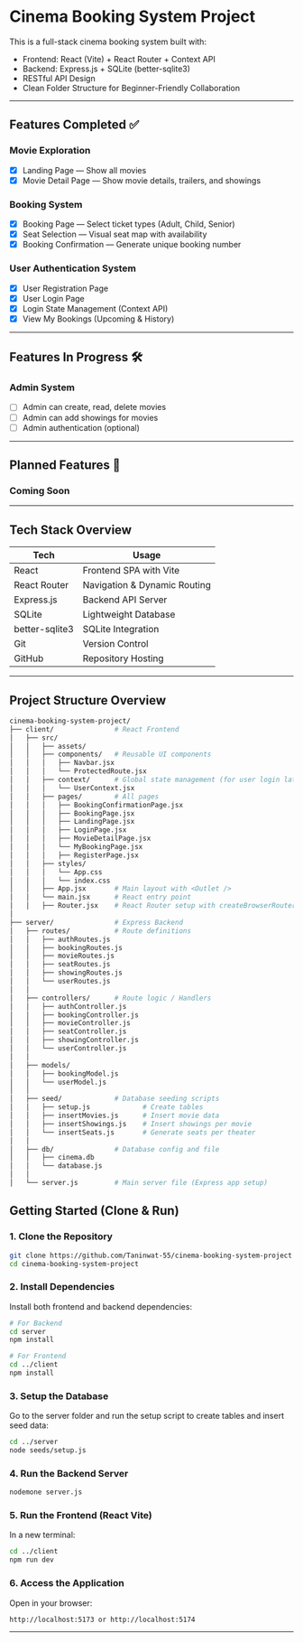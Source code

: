 # Cinema Booking System Project

This is a full-stack cinema booking system built with:

- Frontend: React (Vite) + React Router + Context API
- Backend: Express.js + SQLite (better-sqlite3)
- RESTful API Design
- Clean Folder Structure for Beginner-Friendly Collaboration

---

## Features Completed ✅

### Movie Exploration

- [x] Landing Page — Show all movies
- [x] Movie Detail Page — Show movie details, trailers, and showings

### Booking System

- [x] Booking Page — Select ticket types (Adult, Child, Senior)
- [x] Seat Selection — Visual seat map with availability
- [x] Booking Confirmation — Generate unique booking number

### User Authentication System

- [x] User Registration Page
- [x] User Login Page
- [x] Login State Management (Context API)
- [x] View My Bookings (Upcoming & History)

---

## Features In Progress 🛠️

### Admin System

- [ ] Admin can create, read, delete movies
- [ ] Admin can add showings for movies
- [ ] Admin authentication (optional)

---

## Planned Features 🎯

### Coming Soon

---

## Tech Stack Overview

| Tech           | Usage                        |
| -------------- | ---------------------------- |
| React          | Frontend SPA with Vite       |
| React Router   | Navigation & Dynamic Routing |
| Express.js     | Backend API Server           |
| SQLite         | Lightweight Database         |
| better-sqlite3 | SQLite Integration           |
| Git            | Version Control              |
| GitHub         | Repository Hosting           |

---

## Project Structure Overview

```bash
cinema-booking-system-project/
├── client/               # React Frontend
│   ├── src/
│   │   ├── assets/
│   │   ├── components/   # Reusable UI components
│   │   │   ├── Navbar.jsx
│   │   │   └── ProtectedRoute.jsx
│   │   ├── context/      # Global state management (for user login later)
│   │   │   └── UserContext.jsx
│   │   ├── pages/        # All pages
│   │   │   ├── BookingConfirmationPage.jsx
│   │   │   ├── BookingPage.jsx
│   │   │   ├── LandingPage.jsx
│   │   │   ├── LoginPage.jsx
│   │   │   ├── MovieDetailPage.jsx
│   │   │   └── MyBookingPage.jsx
│   │   │   ├── RegisterPage.jsx
│   │   ├── styles/
│   │   │   └── App.css
│   │   │   └── index.css
│   │   ├── App.jsx       # Main layout with <Outlet />
│   │   └── main.jsx      # React entry point
│   │   ├── Router.jsx    # React Router setup with createBrowserRouter
│
├── server/               # Express Backend
│   ├── routes/           # Route definitions
│   │   ├── authRoutes.js
│   │   ├── bookingRoutes.js
│   │   ├── movieRoutes.js
│   │   ├── seatRoutes.js
│   │   ├── showingRoutes.js
│   │   └── userRoutes.js
│   │
│   ├── controllers/      # Route logic / Handlers
│   │   ├── authController.js
│   │   ├── bookingController.js
│   │   ├── movieController.js
│   │   ├── seatController.js
│   │   ├── showingController.js
│   │   └── userController.js
│   │
│   ├── models/
│   │   ├── bookingModel.js
│   │   └── userModel.js
│   │
│   ├── seed/             # Database seeding scripts
│   │   ├── setup.js             # Create tables
│   │   ├── insertMovies.js      # Insert movie data
│   │   ├── insertShowings.js    # Insert showings per movie
│   │   └── insertSeats.js       # Generate seats per theater
│   │
│   ├── db/               # Database config and file
│   │   ├── cinema.db
│   │   └── database.js
│   │
│   └── server.js         # Main server file (Express app setup)
```

## Getting Started (Clone & Run)

### 1. Clone the Repository

```bash
git clone https://github.com/Taninwat-55/cinema-booking-system-project
cd cinema-booking-system-project
```

### 2. Install Dependencies

Install both frontend and backend dependencies:

```bash
# For Backend
cd server
npm install

# For Frontend
cd ../client
npm install
```

### 3. Setup the Database

Go to the server folder and run the setup script to create tables and insert seed data:

```bash
cd ../server
node seeds/setup.js
```

### 4. Run the Backend Server

```bash
nodemone server.js
```

### 5. Run the Frontend (React Vite)

In a new terminal:

```bash
cd ../client
npm run dev
```

### 6. Access the Application

Open in your browser:

```
http://localhost:5173 or http://localhost:5174
```

---
